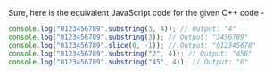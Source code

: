 Sure, here is the equivalent JavaScript code for the given C++ code - 

```javascript
console.log("0123456789".substring(3, 4)); // Output: "4"
console.log("0123456789".substring(3)); // Output: "3456789"
console.log("0123456789".slice(0, -1)); // Output: "012345678"
console.log("0123456789".substring("2", 4)); // Output: "456"
console.log("0123456789".substring("45", 4)); // Output: "6"
```
